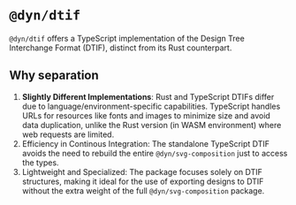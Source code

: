 # `@dyn/dtif`

`@dyn/dtif` offers a TypeScript implementation of the Design Tree Interchange Format (DTIF), distinct from its Rust counterpart.

## Why separation

1. **Slightly Different Implementations**: Rust and TypeScript DTIFs differ due to language/environment-specific capabilities. TypeScript handles URLs for resources like fonts and images to minimize size and avoid data duplication, unlike the Rust version (in WASM environment) where web requests are limited.
2. Efficiency in Continous Integration: The standalone TypeScript DTIF avoids the need to rebuild the entire `@dyn/svg-composition` just to access the types.
3. Lightweight and Specialized: The package focuses solely on DTIF structures, making it ideal for the use of exporting designs to DTIF without the extra weight of the full `@dyn/svg-composition` package.
